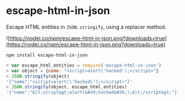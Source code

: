 # escape-html-in-json

Escape HTML entities in `JSON.stringify`, using a replacer method.

![https://nodei.co/npm/escape-html-in-json.png?downloads=true](https://nodei.co/npm/escape-html-in-json.png?downloads=true)

`npm install escape-html-in-json`


```javascript
> var escape_html_entities = require('escape-html-in-json')
> var object = {name: "<script>alert('hacked');</script>"}
> JSON.stringify(object)
'{"name":"<script>alert(\'hacked\');</script>"}'
> JSON.stringify(object, escape_html_entities)
'{"name":"&lt;script&gt;alert(&#39;hacked&#39;);&lt;/script&gt;"}'
```
